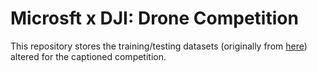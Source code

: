 # Microsft x DJI: Drone Competition

This repository stores the training/testing datasets (originally from [here](https://github.com/Horea94/Fruit-Images-Dataset)) altered for the captioned competition. 